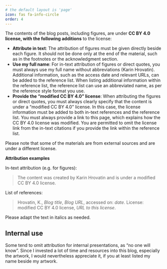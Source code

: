 ```yaml
---
# the default layout is 'page'
icon: fas fa-info-circle
order: 4
---
```

The contents of the blog posts, including figures, are under **CC BY 4.0 license, 
with the following additions** to the license: 

- **Attribute in text**: The attribution of figures must be given directly beside 
each figure. It should not be done only at the end of the material, 
such as in the footnotes or the acknowledgment section.
- **Use my full name**: For in-text attribution of figures or direct quotes, 
you must always use my full name without abbreviations (Karin Hrovatin). 
Additional information, such as the access date and relevant URLs, 
can be added to the reference list. When listing additional information within 
the reference list, the reference list can use an abbreviated name, 
as per the reference style format you use.
- **Provide the “modified CC BY 4.0” license**: 
When attributing the figures or direct quotes, you must always clearly specify 
that the content is under a “modified CC BY 4.0” license. 
In this case, the license information must be added to both in-text references 
and the reference list. You must always provide a link to this page,
which explains how the CC BY 4.0 license was modified. 
You are permitted to omit the license link from the in-text citations if 
you provide the link within the reference list.

Please note that some of the materials are from external sources and are under a different license.

 **Attribution examples**

In-text attribution (e.g. for figures): 

>The content was created by Karin Hrovatin and is under a modified CC BY 4.0 license.

List of references: 

>Hrovatin, K., *Blog title*, *Blog URL*, accessed on: *date*. 
> License: modified CC BY 4.0 license, *URL to this license*.

Please adapt the text in italics as needed.

## Internal use

Some tend to omit attribution for internal presentations, 
as “no one will know”. Since I invested a lot of time and resources 
into this blog, especially the artwork, I would nevertheless 
appreciate it, if you at least listed my name beside my artwork.
